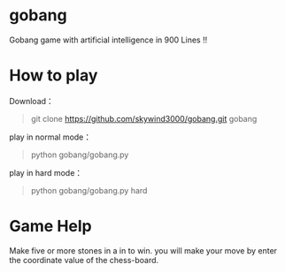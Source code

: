 # gobang

Gobang game with artificial intelligence in 900 Lines !! 

How to play
===========

Download：
> git clone https://github.com/skywind3000/gobang.git gobang

play in normal mode：
> python gobang/gobang.py 

play in hard mode：
> python gobang/gobang.py hard 


Game Help
=========

Make five or more stones in a in to win. you will make your move by enter the coordinate value of the chess-board.






